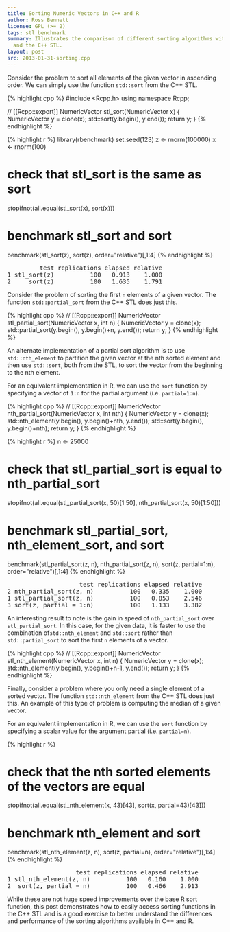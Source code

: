```yaml
---
title: Sorting Numeric Vectors in C++ and R
author: Ross Bennett
license: GPL (>= 2)
tags: stl benchmark
summary: Illustrates the comparison of different sorting algorithms with R
  and the C++ STL.
layout: post
src: 2013-01-31-sorting.cpp
---
```



Consider the problem to sort all elements of the given vector in ascending
order. We can simply use the function `std::sort` from the C++ STL.

{% highlight cpp %}
#include <Rcpp.h>
using namespace Rcpp;

// [[Rcpp::export]]
NumericVector stl_sort(NumericVector x) {
   NumericVector y = clone(x);
   std::sort(y.begin(), y.end());
   return y;
}
{% endhighlight %}

{% highlight r %}
library(rbenchmark)
set.seed(123)
z <- rnorm(100000)
x <- rnorm(100)

# check that stl_sort is the same as sort
stopifnot(all.equal(stl_sort(x), sort(x)))

# benchmark stl_sort and sort
benchmark(stl_sort(z), sort(z), order="relative")[,1:4]
{% endhighlight %}



<pre class="output">
         test replications elapsed relative
1 stl_sort(z)          100   0.913    1.000
2     sort(z)          100   1.635    1.791
</pre>

Consider the problem of sorting the first `n` elements of a given vector.
The function `std::partial_sort` from the C++ STL does just this. 

{% highlight cpp %}
// [[Rcpp::export]]
NumericVector stl_partial_sort(NumericVector x, int n) {
   NumericVector y = clone(x);
   std::partial_sort(y.begin(), y.begin()+n, y.end());
   return y;
}
{% endhighlight %}

An alternate implementation of a partial sort algorithm is to use 
`std::nth_element` to partition the given vector at the nth sorted
element and then use `std::sort`, both from the STL,  to sort the vector
from the beginning to the nth element.

For an equivalent implementation in R, we can use the `sort` function by
specifying a vector of `1:n` for the partial argument (i.e. `partial=1:n`).

{% highlight cpp %}
// [[Rcpp::export]]
NumericVector nth_partial_sort(NumericVector x, int nth) {
   NumericVector y = clone(x);
   std::nth_element(y.begin(), y.begin()+nth, y.end());
   std::sort(y.begin(), y.begin()+nth);
   return y;
}
{% endhighlight %}

{% highlight r %}
n <- 25000

# check that stl_partial_sort is equal to nth_partial_sort
stopifnot(all.equal(stl_partial_sort(x, 50)[1:50], 
                    nth_partial_sort(x, 50)[1:50]))

# benchmark stl_partial_sort, nth_element_sort, and sort
benchmark(stl_partial_sort(z, n),
          nth_partial_sort(z, n),
          sort(z, partial=1:n),
          order="relative")[,1:4]
{% endhighlight %}



<pre class="output">
                    test replications elapsed relative
2 nth_partial_sort(z, n)          100   0.335    1.000
1 stl_partial_sort(z, n)          100   0.853    2.546
3 sort(z, partial = 1:n)          100   1.133    3.382
</pre>

An interesting result to note is the gain in speed of 
`nth_partial_sort` over `stl_partial_sort`. In this case, for the given
data, it is faster to use the combination of`std::nth_element` and 
`std::sort` rather than `std::partial_sort` to sort the first `n` elements 
of a vector.

{% highlight cpp %}
// [[Rcpp::export]]
NumericVector stl_nth_element(NumericVector x, int n) {
   NumericVector y = clone(x);
   std::nth_element(y.begin(), y.begin()+n-1, y.end());
   return y;
}
{% endhighlight %}

Finally, consider a problem where you only need a single element of a
sorted vector. The function `std::nth_element` from the C++ STL does just 
this. An example of this type of problem is computing the median of a given
vector.

For an equivalent implementation in R, we can use the `sort` function by
specifying a scalar value for the argument partial (i.e. `partial=n`).

{% highlight r %}
# check that the nth sorted elements of the vectors are equal
stopifnot(all.equal(stl_nth_element(x, 43)[43], sort(x, partial=43)[43]))

# benchmark nth_element and sort
benchmark(stl_nth_element(z, n),
         sort(z, partial=n),
         order="relative")[,1:4]
{% endhighlight %}



<pre class="output">
                   test replications elapsed relative
1 stl_nth_element(z, n)          100   0.160    1.000
2  sort(z, partial = n)          100   0.466    2.913
</pre>

While these are not huge speed improvements over the base R sort function, 
this post demonstrates how to easily access sorting functions in the C++
STL and is a good exercise to better understand the differences and 
performance of the sorting algorithms available in C++ and R.
